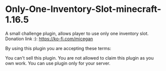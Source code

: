 # Only-One-Inventory-Slot-minecraft-1.16.5
A small challenge plugin, allows player to use only one inventory slot.
Donation link :): https://ko-fi.com/micegan

By using this plugin you are accepting these terms:

You can't sell this plugin.
You are not allowed to claim this plugin as you own work.
You can use plugin only for your server.
